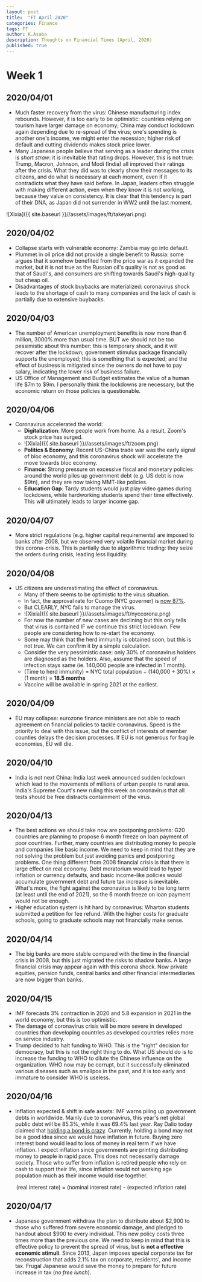 ```yaml
---
layout: post
title:  "FT April 2020"
categories: Finance
tags: FT
author: K.Asaba
description: Thoughts on Financial Times (April, 2020)
published: true
---
```


# Week 1

## 2020/04/01

- Much faster recovery from the virus: Chinese manufacturing index rebounds. However, it is too early to be optimistic: countries relying on tourism have larger damage on economy; China may conduct lockdown again depending due to re-spread of the virus; one's spending is another one's income, we might enter the recession; higher risk of default and cutting dividends makes stock price lower.
- Many Japanese people believe that serving as a leader during the crisis is *short straw*: it is inevitable that rating drops. However, this is not true: Trump, Macron, Johnson, and Modi (India) all improved their ratings after the crisis. What they did was to clearly show their messages to its citizens, and do what is necessary at each moment, even if it contradicts what they have said before. In Japan, leaders often struggle with making different action, even when they know it is not working, because they value on consistency. It is clear that this tendency is part of their DNA, as Japan did not surrender in WW2 until the last moment.

 ![Xixia]({{ site.baseurl }}//assets/images/ft/takeyari.png)

## 2020/04/02

- Collapse starts with vulnerable economy: Zambia may go into default. 
- Plummet in oil price did not provide a single benefit to Russia: some argues that it somehow benefited from the price war as it expanded the market, but it is not true as the Russian oil's quality is not as good as that of Saudi's, and consumers are shifting towards Saudi's high-quality but cheap oil.
- Disadvantages of stock buybacks are materialized: coronavirus shock leads to the shortage of cash to many companies and the lack of cash is partially due to extensive buybacks.


## 2020/04/03

- The number of American unemployment benefits is now more than 6 million, 3000% more than usual time. BUT we should not be too pessimistic about this number: this is temporary shock, and it will recover after the lockdown; government stimulus package financially supports the unemployed; this is something that is expected; and the effect of business is mitigated since the owners do not have to pay salary, indicating the lower risk of business failure.
- US Office of Management and Budget estimates the value of a human life $7m to $9m. I personally think the lockdowns are necessary, but the economic return on those policies is questionable.


## 2020/04/06
- Coronavirus accelerated the world:
    - **Digitalization**: More people work from home. As a result, Zoom's stock price has surged.
    - ![Xixia]({{ site.baseurl }}//assets/images/ft/zoom.png)
    - **Politics & Economy**: Recent US-China trade war was the early signal of bloc economy, and this coronavirus shock will accelerate the move towards bloc economy. 
    - **Finance**: Strong pressure on excessive fiscal and monetary policies around the world piles up government debt (e.g. US debt is now $9tn), and they are now taking MMT-like policies.
    - **Education Gap**: Tardy students would just play video games during lockdowns, while hardworking students spend their time effectively. This will ultimately leads to larger income gap.

## 2020/04/07
- More strict regulations (e.g. higher capital requirements) are imposed to banks after 2008, but we observed very volatile financial market during this corona-crisis. This is partially due to algorithmic trading: they seize the orders during crisis, leading less liquidity. 

## 2020/04/08
- US citizens are underestimating the effect of coronavirus.
    - Many of them seems to be optimistic to the virus situation.
    - In fact, the approval rate for Cuomo (NYC governer) is [now 87%](https://nypost.com/2020/03/30/new-yorkers-approve-of-cuomos-response-to-coronavirus-pandemic-poll/).
    - But CLEARLY, NYC fails to manage the virus.
    - ![Xixia]({{ site.baseurl }}//assets/images/ft/nyccorona.png)
    - For now the number of new cases are declining but this only tells that virus is contained IF we continue this strict lockdown. Few people are considering how to re-start the economy.
    - Some may think that the herd immunity is obtained soon, but this is not true. We can confirm it by a simple calculation.
    - Consider the very pessimistic case: only 30% of coronavirus holders are diagnosed as the holders. Also, assume that the speed of infection stays same (ie. 140,000 people are infected in 1 month).
    - (Time to herd immunity) = NYC total population ÷ (140,000 ÷ 30%) × (1 month) = **18.5 months**
    - Vaccine will be available in spring 2021 at the earliest.

## 2020/04/09
- EU may collapse: eurozone finance ministers are not able to reach agreement on financial policies to tackle coronavirus. Speed is the priority to deal with this issue, but the conflict of interests of member counties delays the decision processes. If EU is not generous for fragile economies, EU will die.

## 2020/04/10
- India is not next China: India last week announced sudden lockdown which lead to the movements of millions of urban people to rural area. India's Supreme Court's new ruling this week on coronavirus that all tests should be free distracts containment of the virus.

## 2020/04/13
- The best actions we should take now are postponing problems: G20 countries are planning to propose 6 month freeze on loan payment of poor countries. Further, many countries are distributing money to people and companies like basic income. We need to keep in mind that they are not solving the problem but just avoiding panics and postponing problems. One thing different from 2008 financial crisis is that there is large effect on real economy. Debt moratorium would lead to hyper inflation or currency defaults, and basic income-like policies would accumulate government debt and future tax increase is inevitable. What's more, the fight against the coronavirus is likely to be long term (at least until the end of 2021), so the 6 month freeze on loan payment would not be enough.
- Higher education system is hit hard by coronavirus: Wharton students submitted a petition for fee refund. With the higher costs for graduate schools, going to graduate schools may not financially make sense.

## 2020/04/14
- The big banks are more stable compared with the time in the financial crisis in 2008, but this just migrated the risks to shadow banks. A large financial crisis may appear again with this corona shock. Now private equities, pension funds, central banks and other financial intermediaries are now bigger than banks.

## 2020/04/15
- IMF forecasts 3% contraction in 2020 and 5.8 expansion in 2021 in the world economy, but this is too optimistic.
- The damage of coronavirus crisis will be more severe in developed countries than developing countries as developed countries relies more on service industry.
- Trump decided to halt funding to WHO. This is the "right" decision for democracy, but this is not the right thing to do. What US should do is to increase the funding to WHO to dilute the Chinese influence on the organization. WHO now may be corrupt, but it successfully eliminated various diseases such as smallpox in the past, and it is too early and immature to consider WHO is useless.

## 2020/04/16
- Inflation expected & shift in safe assets: IMF warns piling up government debts in worldwide. Mainly due to coronavirus, this year's net global public debt will be 85.3%, while it was 69.4% last year. Ray Dalio today claimed that [holding a bond is crazy](https://www.bloomberg.com/news/articles/2020-04-15/ray-dalio-says-investors-would-be-crazy-to-hold-bonds-now). Currently, holding a bond may not be a good idea since we would have inflation in future. Buying zero interest bond would lead to loss of money in real term if we have inflation. I expect inflation since governments are printing distributing money to people in rapid pace. This does not necessarily damage society. Those who suffer from inflation is retired people who rely on cash to support their life, since inflation would not working age population much as their income would rise together.
<div align="center">
(real interest rate) = (nominal interest rate) - (expected inflation rate)
</div>

## 2020/04/17
- Japanese government withdraw the plan to distribute about $2,900 to those who suffered from severe economic damage, and pledged to handout about $900 to every individual. This new policy costs three times more than the previous one. We need to keep in mind that this is effective policy to prevent the spread of virus, but is **not a effective economic stimuli**. Since 2013, Japan imposes special corporate tax for reconstruction that adds 2.1% tax on corporate, residents', and income tax. Frugal Japanese would save the money to prepare for future increase in tax (*no free lunch*).
